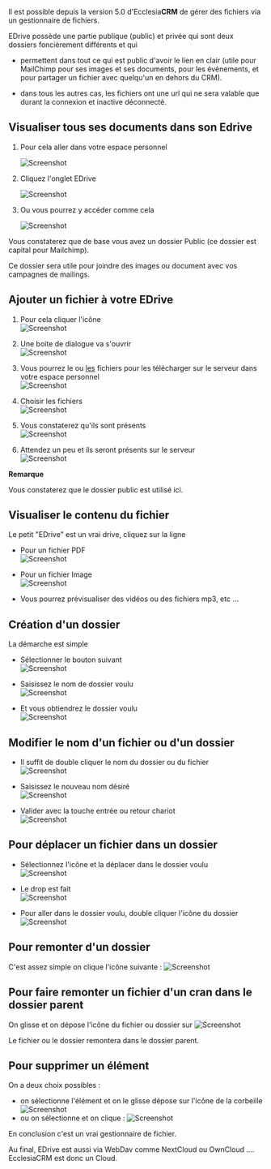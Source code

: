 Il est possible depuis la version 5.0 d'Ecclesia**CRM** de gérer des fichiers via un gestionnaire de fichiers.

EDrive possède une partie publique (public) et privée qui sont deux dossiers foncièrement différents et qui 

- permettent dans tout ce qui est public d'avoir le lien en clair (utile pour MailChimp pour ses images et ses documents, pour les événements, et pour partager un fichier avec quelqu'un en dehors du CRM).

- dans tous les autres cas, les fichiers ont une url qui ne sera valable que durant la connexion et inactive déconnecté.


## Visualiser tous ses documents dans son Edrive

1. Pour cela aller dans votre espace personnel

      ![Screenshot](../../img/person/user22.png)

2. Cliquez l'onglet EDrive

      ![Screenshot](../../img/person/user32.png)

3. Ou vous pourrez y accéder comme cela

      ![Screenshot](../../img/person/edrive1.png)
      
      
Vous constaterez que de base vous avez un dossier Public (ce dossier est capital pour Mailchimp).

Ce dossier sera utile pour joindre des images ou document avec vos campagnes de mailings.


## Ajouter un fichier à votre EDrive

1. Pour cela cliquer l'icône<br>
       ![Screenshot](../../img/person/edrive2.png)

2. Une boite de dialogue va s'ouvrir<br>
       ![Screenshot](../../img/person/edrive3.png)
       
3. Vous pourrez le ou <u>les</u> fichiers pour les télécharger sur le serveur dans votre espace personnel<br>
       ![Screenshot](../../img/person/edrive3.png)

4. Choisir les fichiers<br>
       ![Screenshot](../../img/person/edrive4.png)

5. Vous constaterez qu'ils sont présents<br>
       ![Screenshot](../../img/person/edrive5.png)
      
6. Attendez un peu et ils seront présents sur le serveur<br>
       ![Screenshot](../../img/person/edrive6.png)
       

**Remarque** 

Vous constaterez que le dossier public est utilisé ici.
       
## Visualiser le contenu du fichier
       
Le petit "EDrive" est un vrai drive, cliquez sur la ligne 

- Pour un fichier PDF<br>
       ![Screenshot](../../img/person/edrive7.png)

- Pour un fichier Image<br>
       ![Screenshot](../../img/person/edrive8.png)
       
- Vous pourrez prévisualiser des vidéos ou des fichiers mp3, etc ...

## Création d'un dossier

La démarche est simple

- Sélectionner le bouton suivant<br>
       ![Screenshot](../../img/person/edrive9.png)

- Saisissez le nom de dossier voulu<br>
       ![Screenshot](../../img/person/edrive10.png)

- Et vous obtiendrez le dossier voulu<br>
       ![Screenshot](../../img/person/edrive11.png)

## Modifier le nom d'un fichier ou d'un dossier

- Il suffit de double cliquer le nom du dossier ou du fichier<br>
       ![Screenshot](../../img/person/edrive12.png)

- Saisissez le nouveau nom désiré<br>
       ![Screenshot](../../img/person/edrive13.png)

- Valider avec la touche entrée ou retour chariot<br>
       ![Screenshot](../../img/person/edrive14.png)

## Pour déplacer un fichier dans un dossier

- Sélectionnez l'icône et la déplacer dans le dossier voulu<br>
       ![Screenshot](../../img/person/edrive15.png)

- Le drop est fait<br>
       ![Screenshot](../../img/person/edrive16.png)

- Pour aller dans le dossier voulu, double cliquer l'icône du dossier<br>
       ![Screenshot](../../img/person/edrive17.png)

## Pour remonter d'un dossier

C'est assez simple on clique l'icône suivante : ![Screenshot](../../img/person/edrive18.png)

## Pour faire remonter un fichier d'un cran dans le dossier parent

On glisse et on dépose l'icône du fichier ou dossier sur ![Screenshot](../../img/person/edrive18.png)

Le fichier ou le dossier remontera dans le dossier parent.

## Pour supprimer un élément

On a deux choix possibles :

- on sélectionne l'élément et on le glisse dépose sur l'icône de la corbeille ![Screenshot](../../img/person/edrive19.png)
- ou on sélectionne et on clique : ![Screenshot](../../img/person/edrive19.png)


En conclusion c'est un vrai gestionnaire de fichier.

Au final, EDrive est aussi via WebDav comme NextCloud ou OwnCloud .... EcclesiaCRM est donc un Cloud.